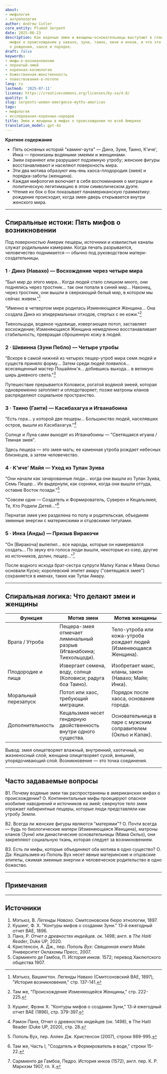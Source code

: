 ```yaml
---
about:
- мифология
- антропология
author: Andrew Cutler
core_entity: Plumed Serpent
date: 2025-06-23
description: Как водяные змеи и женщины-основательницы выступают в главных ролях в
  мифах о происхождении у навахо, зуни, таино, киче и инков, и что это сочетание раскрывает
  о рождении, хаосе и порядке.
draft: false
keywords:
- мифы-о-возникновении
- пернатый-змей
- коренная-космология
- божественная-женственность
- повествования-о-потопе
lang: ru
lastmod: '2025-07-11'
license: https://creativecommons.org/licenses/by-sa/4.0/
quality: 8
slug: serpents-women-emergence-myths-americas
tags:
- мифология
- исследования-коренных-народов
title: Змеи и женщины в мифах о происхождении по всей Америке
translation_model: gpt-4o
---
```


**Краткое содержание**

- Пять основных историй "каминг-аута" — Динэ, Зуни, Таино, К'иче', Инка — пронизаны водяными змеями и женщинами.
- Змеи охраняют или разрушают подземную утробу; женские фигуры восстанавливают и населяют поверхность мира.
- Эти два мотива образуют инь-янь хаоса-плодородия (змея) и порядка-заботы (женщина).
- Каждая мифология включает в себя воспоминания о миграции и политическую легитимацию в этом символическом дуэте.
- Чтение их бок о бок показывает панамериканскую грамматику: рождение происходит, когда змея-дверь открывается внутри женского мира.

---

## Спиральные истоки: Пять мифов о возникновении

Под поверхностью Америк пещеры, источники и извилистые каналы служат родильными камерами. Когда печать разрывается, человечество поднимается — обычно под руководством матери-создательницы.

### 1 · Динэ (Навахо) — Восхождение через четыре мира

"Был мир до этого мира... Когда людей стало слишком много, они поднялись через тростник... так они попали в синий мир... Наконец, через тростник, они вышли в сверкающий белый мир, в котором мы сейчас живем."[^1]

"Именно в четвертом мире родилась Изменяющаяся Женщина... Она создала Динэ из эпидермальных отходов, стертых с ее кожи."[^2]

Тиехольцоди, водяное чудовище, извергающее потоп, заставляет восхождение; Изменяющаяся Женщина немедленно восстанавливает стабильность, превращая сброшенную кожу в людей.

### 2 · Шивинна (Зуни Пебло) — Четыре утробы

"Вскоре в самой нижней из четырех пещер-утроб мира семя людей и существ приняло форму... Затем среди людей появился... всесвященный мастер Пошайянк'я... добившись выхода... в великую ширь дневного света."[^3]

Путешествие прерывается Коловиси, рогатой водяной змеей, которая одновременно затопляет и оплодотворяет; позже матроны кланов распределяют социальное пространство.

### 3 · Таино (Гаити) — Касибахагуа и Игванабоина

"Есть гора... у которой две пещеры... Большинство людей, населявших остров, вышли из Касибахагуа."[^4]

Солнце и Луна сами выходят из Игванабоины — "Светящаяся игуана / Темная змея".

Здесь пещера — это змея-мать; ее каменная утроба рождает небесных близнецов, а затем человечество.

### 4 · К'иче' Майя — Уход из Тулан Зуива

"Они начали как зачарованные люди... когда они вышли из Тулан Зуива, Семь Пещер... Их выдернули, как сорняки, когда они вышли оттуда, оставив Восток позади."[^5]

"Совсем одни — Создатель и Формирователь, Суверен и Кецальзмея, Те, Кто Родили Детей..."[^6]

Пернатая змея уже разделена по полу и родительская, объединяя змеиные энергии с материнскими и отцовскими титулами.

### 5 · Инка (Анды) — Призыв Виракочи

"Он [Виракоча] вылепил... все народы, которые он намеревался создать... По звуку его голоса люди вышли, некоторые из озер, другие из источников, долин, пещер..."[^7]

После водного исхода брат-сестра супруги Малку Капак и Мама Окльо основали Куско; королевский эпитет амару ("светящаяся змея") сохраняется в именах, таких как Тупак Амару.

---

## Спиральная логика: Что делают змеи и женщины

| Функция | Мотив змеи | Мотив женщины |
|---------|------------|---------------|
| Врата / Утроба | Пещера-змея отмечает лиминальный разрыв (Игванабоина; Тиехольцоди). | Тело-утроба или кожа-утроба рождает людей (Изменяющаяся Женщина). |
| Плодородие и пища | Извергает семена, воду, солнце (Коловиси; радуга боа Таино). | Изобретает маис, кланы, закон (Навахо; Майя; Инка). |
| Моральный перезапуск | Потоп или хаос, требующий миграции. | Порядок после хаоса, основание города. |
| Дополнительность | Кецальзмея несет гендерную двойственность внутри одного существа. | Основательница в паре с мужским соправителем (Окльо и Капак). |

Вывод: змея олицетворяет влажный, внутренний, хаотичный, но жизненосный слой; женщина олицетворяет сухой, внешний, упорядочивающий слой. Возникновение — это точка соединения.

---

## Часто задаваемые вопросы

В1. Почему водяные змеи так распространены в американских мифах о происхождении?
О. Континентальные мифы проецируют опасное изобилие наводнений и источников на змей; свернутое тело змеи отражает лабиринтные пещеры, которые люди представляли как утробу Земли.

В2. Всегда ли женские фигуры являются "матерями"?
О. Почти всегда — будь то биологические матери (Изменяющаяся Женщина), матроны кланов (Зуни) или династические основательницы (Мама Окльо), они закрепляют социальную ткань, которая следует за возникновением.

В3. Есть ли мифы, которые объединяют оба мотива в одно существо?
О. Да: Кецальзмея из Пополь Вух несет явные материнские и отцовские эпитеты, сжимая змеиные энергии и человеческое родительство в одно божество.

---

## Примечания

[^1]: Мэтьюз, Вашингтон. Легенды Навахо (Смитсоновский BAE, 1897), "История возникновения," стр. 137-141.
[^2]: Там же, "Происхождение Изменяющейся Женщины," стр. 222-225.
[^3]: Кушинг, Фрэнк Х. "Контуры мифов о создании Зуни," 13-й ежегодный отчет BAE (1896), стр. 379-397.
[^4]: Рамон Панэ, Отчет о древностях индейцев (ок. 1498), в The Haiti Reader (Duke UP, 2020), стр. 28.
[^5]: Пополь Вух, пер. Аллен Дж. Кристенсон (2007), строки 989-995.
[^6]: Там же, Часть I, "Создатель и Формирователь в воде," строки 15-22.
[^7]: Сармиенто де Гамбоа, Педро. История инков (1572), англ. пер. К. Р. Маркхэм 1907, гл. X.

---

## Источники

1. Мэтьюз, В. *Легенды Навахо*. Смитсоновское бюро этнологии, 1897.
2. Кушинг, Ф. Х. "Контуры мифов о создании Зуни." 13-й ежегодный отчет BAE, 1896.
3. Панэ, Р. *Отчет о древностях индейцев*. ок. 1498; англ. в *The Haiti Reader*, Duke UP, 2020.
4. Кристенсон, А. Дж., пер. *Пополь Вух: Священная книга Майя*. Университет Оклахомы Пресс, 2007.
5. Сармиенто де Гамбоа, П. *История инков*. 1572; перевод Хаклютского общества 1907.